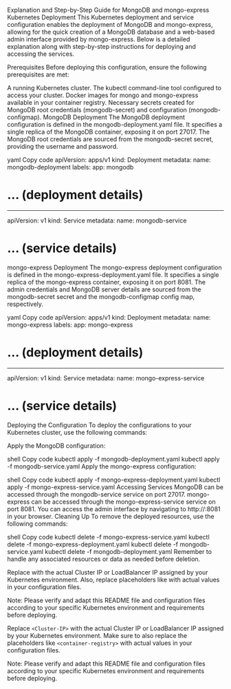 Explanation and Step-by-Step Guide for MongoDB and mongo-express Kubernetes Deployment
This Kubernetes deployment and service configuration enables the deployment of MongoDB and mongo-express, allowing for the quick creation of a MongoDB database and a web-based admin interface provided by mongo-express. Below is a detailed explanation along with step-by-step instructions for deploying and accessing the services.

Prerequisites
Before deploying this configuration, ensure the following prerequisites are met:

A running Kubernetes cluster.
The kubectl command-line tool configured to access your cluster.
Docker images for mongo and mongo-express available in your container registry.
Necessary secrets created for MongoDB root credentials (mongodb-secret) and configuration (mongodb-configmap).
MongoDB Deployment
The MongoDB deployment configuration is defined in the mongodb-deployment.yaml file. It specifies a single replica of the MongoDB container, exposing it on port 27017. The MongoDB root credentials are sourced from the mongodb-secret secret, providing the username and password.

yaml
Copy code
apiVersion: apps/v1
kind: Deployment
metadata:
  name: mongodb-deployment
  labels:
    app: mongodb
# ... (deployment details)
---
apiVersion: v1
kind: Service
metadata:
  name: mongodb-service
# ... (service details)
mongo-express Deployment
The mongo-express deployment configuration is defined in the mongo-express-deployment.yaml file. It specifies a single replica of the mongo-express container, exposing it on port 8081. The admin credentials and MongoDB server details are sourced from the mongodb-secret secret and the mongodb-configmap config map, respectively.

yaml
Copy code
apiVersion: apps/v1
kind: Deployment
metadata:
  name: mongo-express
  labels:
    app: mongo-express
# ... (deployment details)
---
apiVersion: v1
kind: Service
metadata:
  name: mongo-express-service
# ... (service details)
Deploying the Configuration
To deploy the configurations to your Kubernetes cluster, use the following commands:

Apply the MongoDB configuration:

shell
Copy code
kubectl apply -f mongodb-deployment.yaml
kubectl apply -f mongodb-service.yaml
Apply the mongo-express configuration:

shell
Copy code
kubectl apply -f mongo-express-deployment.yaml
kubectl apply -f mongo-express-service.yaml
Accessing Services
MongoDB can be accessed through the mongodb-service service on port 27017.
mongo-express can be accessed through the mongo-express-service service on port 8081. You can access the admin interface by navigating to http://<Cluster-IP>:8081 in your browser.
Cleaning Up
To remove the deployed resources, use the following commands:

shell
Copy code
kubectl delete -f mongo-express-service.yaml
kubectl delete -f mongo-express-deployment.yaml
kubectl delete -f mongodb-service.yaml
kubectl delete -f mongodb-deployment.yaml
Remember to handle any associated resources or data as needed before deletion.

Replace <Cluster-IP> with the actual Cluster IP or LoadBalancer IP assigned by your Kubernetes environment. Also, replace placeholders like <container-registry> with actual values in your configuration files.

Note: Please verify and adapt this README file and configuration files according to your specific Kubernetes environment and requirements before deploying.

Replace `<Cluster-IP>` with the actual Cluster IP or LoadBalancer IP assigned by your Kubernetes environment. Make sure to also replace the placeholders like `<container-registry>` with actual values in your configuration files.

Note: Please verify and adapt this README file and configuration files according to your specific Kubernetes environment and requirements before deploying.

